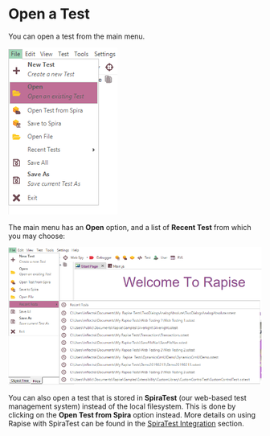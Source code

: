 # Open a Test

You can open a test from the main menu.

![application menu](./img/open_a_test1.png)

The main menu has an **Open** option, and a list of **Recent Test** from which you may choose:

![open a project, application menu](./img/open_a_test2.png)

You can also open a test that is stored in **SpiraTest** (our web-based test management system) instead of the local filesystem. This is done by clicking on the **Open Test from Spira** option instead. More details on using Rapise with SpiraTest can be found in the [SpiraTest Integration](spiratest_integration.md) section.
